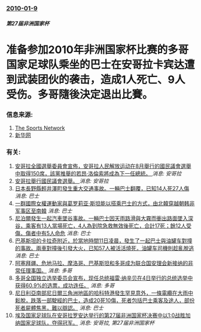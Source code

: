 ### [2010-01-9](/news/2010/01/9/index.md)

##### 第27届非洲国家杯
#  准备参加2010年非洲国家杯比赛的多哥国家足球队乘坐的巴士在安哥拉卡宾达遭到武装团伙的袭击，造成1人死亡、9人受伤。多哥隨後決定退出比賽。




### 信息来源:

1. [The Sports Network](https://web.archive.org/web/20150509184514/http://www.sportsnetwork.com/merge/tsnform.aspx?c=sportsnetwork&page=soc-cup%2Fnews%2Fnews.aspx%3Fid%3D4279155)
2. [新华网](http://news.xinhuanet.com/sports/2010-01/09/content_12779519.htm)

### 有关:

1. [安哥拉全國選舉委員會宣佈，安哥拉人民解放运动在8月舉行的國民議會選舉中取得150席，該黨推舉的若昂·洛倫索將成為下一任總統。 ](/zh/news/2017/09/6/安哥拉全國選舉委員會宣佈-安哥拉人民解放运动在8月舉行的國民議會選舉中取得150席-該黨推舉的若昂-洛倫索將成為下一任總.md) _消息: 安哥拉_
2. [安哥拉舉行國民議會選舉。 ](/zh/news/2017/08/23/安哥拉舉行國民議會選舉.md) _消息: 安哥拉_
3. [日本長野縣輕井澤町發生重大交通事故。一輛巴士翻覆，已知14人死27人傷](/zh/news/2016/01/15/日本長野縣輕井澤町發生重大交通事故-一輛巴士翻覆-已知14人死27人傷.md) _消息: 巴士_
4. [一群國際女權運動家與葛罗莉亚·斯坦能以搭乘巴士的方式，由北韓穿越朝韩非军事区至南韓](/zh/news/2015/05/24/一群國際女權運動家與葛罗莉亚-斯坦能以搭乘巴士的方式-由北韓穿越朝韩非军事区至南韓.md) _消息: 巴士_
5. [尼泊爾發生一起汽車墜谷事故。一輛巴士因天雨路滑與大霧而衝出路面墜入深谷，乘客有13人當場死亡，4人為到院急救無效後死亡，合計17死；餘12人受傷，傷者中有5人命危](/zh/news/2015/03/16/尼泊爾發生一起汽車墜谷事故-一輛巴士因天雨路滑與大霧而衝出路面墜入深谷-乘客有13人當場死亡-4人為到院急救無效後死亡.md) _消息: 巴士_
6. [ 巴基斯坦的卡拉奇附近，於當地時間11日凌晨，發生了一起巴士與油罐车對撞的事故。兩車對撞後引發大火，已知57人被活活燒死，油罐车司機則趁亂脫逃](/zh/news/2015/01/11/巴基斯坦的卡拉奇附近-於當地時間11日凌晨-發生了一起巴士與油罐车對撞的事故-兩車對撞後引發大火-已知57人被活活燒死.md) _消息: 巴士_
7. [阿塞拜疆、危地马拉、摩洛哥、巴基斯坦和多哥成为联合国安理会新接纳的非常任理事国。](/zh/news/2012/01/1/阿塞拜疆-危地马拉-摩洛哥-巴基斯坦和多哥成为联合国安理会新接纳的非常任理事国.md) _消息: 多哥_
8. [ 多哥全国独立选举委员会宣布，现任总统福雷·纳辛贝在4日举行的总统选举中获得60.9%的选票，成功连任。](/zh/news/2010/03/6/多哥全国独立选举委员会宣布-现任总统福雷-纳辛贝在4日举行的总统选举中获得609-的选票-成功连任.md) _消息: 多哥_
9. [ 尼日利亞南部尼日爾三角洲地區的哈科特港發生罕見意外，一條電纜在大雨中鬆脫，跌落一部駛經的巴士，造成20死10傷，死者包括巴士乘客及途人，部份死者屍體焦黑，難以辯認。](/zh/news/2010/02/14/尼日利亞南部尼日爾三角洲地區的哈科特港發生罕見意外-一條電纜在大雨中鬆脫-跌落一部駛經的巴士-造成20死10傷-死者包.md) _消息: 巴士_
10. [ 埃及国家足球队在安哥拉罗安达举行的第27届非洲国家杯决赛中以1:0战胜加纳国家足球队，夺得冠军。](/zh/news/2010/01/31/埃及国家足球队在安哥拉罗安达举行的第27届非洲国家杯决赛中以1-0战胜加纳国家足球队-夺得冠军.md) _消息: 安哥拉, 第27届非洲国家杯_
